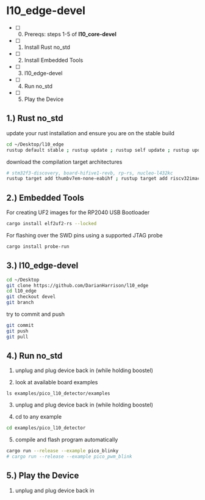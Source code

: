 # l10_edge-devel

- [ ] 0. Prereqs: steps 1-5 of **l10_core-devel**
- [ ] 1. Install Rust no_std
- [ ] 2. Install Embedded Tools
- [ ] 3. l10_edge-devel
- [ ] 4. Run no_std
- [ ] 5. Play the Device


## 1.) Rust no_std

update your rust installation and ensure you are on the stable build
```sh
cd ~/Desktop/l10_edge
rustup default stable ; rustup update ; rustup self update ; rustup update stable ; rustc --version --verbose
```

download the compilation target architectures
```sh
# stm32f3-discovery, board-hifive1-revb, rp-rs, nucleo-l432kc
rustup target add thumbv7em-none-eabihf ; rustup target add riscv32imac-unknown-none-elf ; rustup target add thumbv6m-none-eabi ; rustup target add thumbv7em-none-eabihf
```

## 2.) Embedded Tools

For creating UF2 images for the RP2040 USB Bootloader
```sh
cargo install elf2uf2-rs --locked
```

For flashing over the SWD pins using a supported JTAG probe
```sh
cargo install probe-run
```

## 3.) l10_edge-devel

```sh
cd ~/Desktop
git clone https://github.com/DarianHarrison/l10_edge
cd l10_edge
git checkout devel
git branch
```

try to commit and push
```sh
git commit
git push
git pull
```

## 4.) Run no_std

1. unplug and plug device back in (while holding boostel)

2. look at available board examples
```
ls examples/pico_l10_detector/examples
```
3. unplug and plug device back in (while holding boostel)

4. cd to any example
```sh
cd examples/pico_l10_detector
```
5. compile and flash program automatically
```sh
cargo run --release --example pico_blinky
# cargo run --release --example pico_pwm_blink
```

## 5.) Play the Device

1. unplug and plug device back in